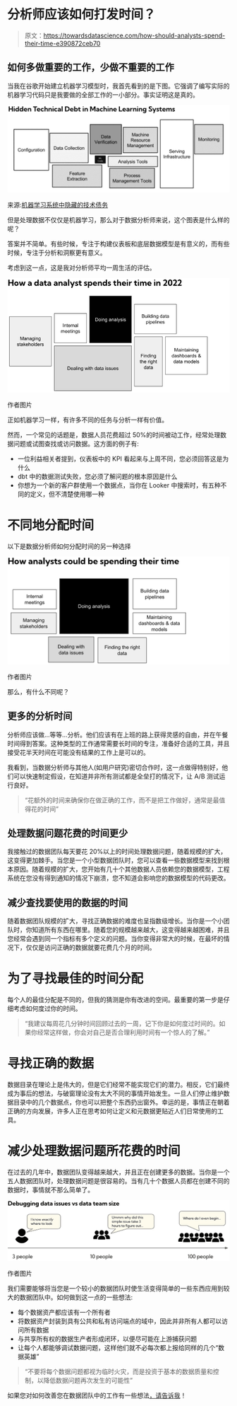 # 分析师应该如何打发时间？

> 原文：<https://towardsdatascience.com/how-should-analysts-spend-their-time-e390872ceb70>

## 如何多做重要的工作，少做不重要的工作

当我在谷歌开始建立机器学习模型时，我首先看到的是下图。它强调了编写实际的机器学习代码只是我要做的全部工作的一小部分。事实证明这是真的。

![](img/de94b615e2c3b888868da6fc182fda41.png)

来源:[机器学习系统中隐藏的技术债务](https://proceedings.neurips.cc/paper/2015/file/86df7dcfd896fcaf2674f757a2463eba-Paper.pdf)

但是处理数据不仅仅是机器学习，那么对于数据分析师来说，这个图表是什么样的呢？

答案并不简单。有些时候，专注于构建仪表板和底层数据模型是有意义的，而有些时候，专注于分析和洞察更有意义。

考虑到这一点，这是我对分析师平均一周生活的评估。

![](img/a4866c5cc81c68398aa874757d3a3abc.png)

作者图片

正如机器学习一样，有许多不同的任务与分析一样有价值。

然而，一个常见的话题是，数据人员花费超过 50%的时间被动工作，经常处理数据问题或试图查找或访问数据。这方面的例子有:

*   一位利益相关者提到，仪表板中的 KPI 看起来与上周不同，您必须回答这是为什么
*   dbt 中的数据测试失败，您必须了解问题的根本原因是什么
*   你想为一个新的客户群使用一个数据点，当你在 Looker 中搜索时，有五种不同的定义，但不清楚使用哪一种

# 不同地分配时间

以下是数据分析师如何分配时间的另一种选择

![](img/68b996527d33474d54244cafa617cbde.png)

作者图片

那么，有什么不同呢？

## 更多的分析时间

分析师应该做…等等…分析。他们应该有在上班的路上获得灵感的自由，并在午餐时间得到答案。这种类型的工作通常需要长时间的专注，准备好合适的工具，并且接受花半天时间在可能没有结果的工作上是可以的。

我看到，当数据分析师与其他人(如用户研究)密切合作时，这一点做得特别好，他们可以快速制定假设，在知道并非所有测试都是全垒打的情况下，让 A/B 测试运行良好。

> “花额外的时间来确保你在做正确的工作，而不是把工作做好，通常是最值得花的时间”

## 处理数据问题花费的时间更少

我接触过的数据团队每天要花 20%以上的时间处理数据问题，随着规模的扩大，这变得更加棘手。当您是一个小型数据团队时，您可以查看一些数据模型来找到根本原因。随着规模的扩大，您开始有几十个其他数据人员依赖您的数据模型，工程系统在您没有得到通知的情况下崩溃，您不知道会影响您的数据模型的代码更改。

## 减少查找要使用的数据的时间

随着数据团队规模的扩大，寻找正确数据的难度也呈指数级增长。当你是一个小团队时，你知道所有东西在哪里。随着您的规模越来越大，这变得越来越困难，并且您经常会遇到同一个指标有多个定义的问题。当你变得非常大的时候，在最坏的情况下，仅仅是访问正确的数据就要花费几个月的时间。

# 为了寻找最佳的时间分配

每个人的最佳分配是不同的，但我的猜测是你有改进的空间。最重要的第一步是仔细考虑如何度过你的时间。

> “我建议每周花几分钟时间回顾过去的一周，记下你是如何度过时间的。如果你经常这样做，你会对自己是否合理利用时间有一个惊人的了解。”

# 寻找正确的数据

数据目录在理论上是伟大的，但是它们经常不能实现它们的潜力。相反，它们最终成为事后的想法，与破窗理论没有太大不同的事情开始发生。一旦人们停止维护数据目录中的几个数据点，你也可以把整个东西扔出窗外。幸运的是，事情正在朝着正确的方向发展，许多人正在思考如何让定义和元数据更贴近人们日常使用的工具。

# 减少处理数据问题所花费的时间

在过去的几年中，数据团队变得越来越大，并且正在创建更多的数据。当你是一个五人数据团队时，处理数据问题是很容易的。当有几十个数据人员都在创建不同的数据时，事情就不那么简单了。

![](img/8208c47d1e69e8bab40739e7fcf3dbb7.png)

作者图片

我们需要能够将当您是一个较小的数据团队时使生活变得简单的一些东西应用到较大的数据团队中。如何做到这一点的一些想法:

*   每个数据资产都应该有一个所有者
*   将数据资产封装到具有公共和私有访问端点的域中，因此并非所有人都可以访问所有数据
*   与共享所有权的数据生产者形成闭环，以便尽可能在上游捕获问题
*   让每个人都能够调试数据问题，这样他们就不必每次都上报给同样的几个“数据英雄”

> “不要将每个数据问题都视为临时火灾，而是投资于基本的数据质量和控制，以降低数据问题再次发生的可能性”

如果您对如何改善您在数据团队中的工作有一些想法[，请告诉我](https://uk.linkedin.com/in/mikkeldengsoe)！